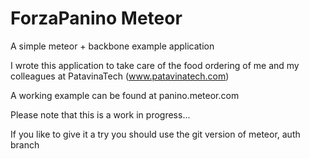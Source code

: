ForzaPanino Meteor
=============

A simple meteor + backbone example application

I wrote this application to take care of the food ordering 
of me and my colleagues at PatavinaTech (www.patavinatech.com)

A working example can be found at panino.meteor.com

Please note that this is a work in progress...

If you like to give it a try you should use the
git version of meteor, auth branch 



